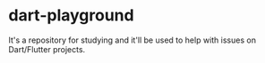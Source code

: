 # dart-playground

It's a repository for studying and it'll be used to help with issues on Dart/Flutter projects.
